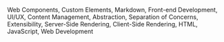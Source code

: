Web Components, Custom Elements, Markdown, Front-end Development, UI/UX, Content Management, Abstraction, Separation of Concerns, Extensibility, Server-Side Rendering, Client-Side Rendering, HTML, JavaScript, Web Development

